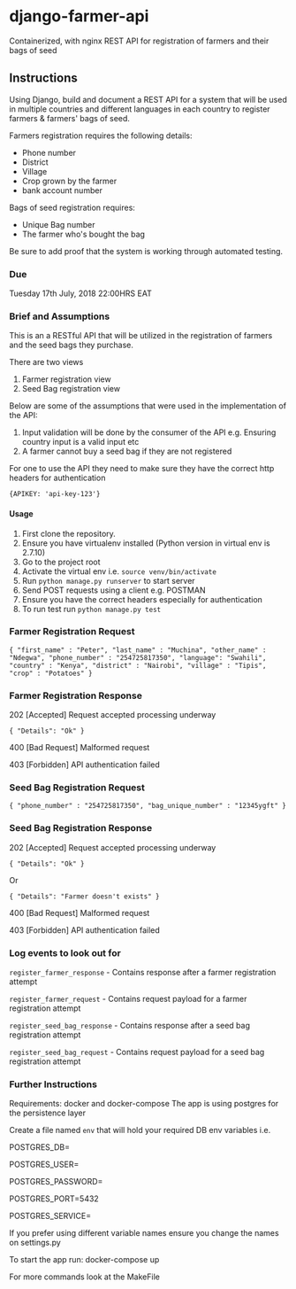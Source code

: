 # django-farmer-api

Containerized, with nginx REST API for registration of farmers and their bags of seed


## Instructions

Using Django, build and document a REST API for a system that will be used in multiple countries and different languages in each country to  register farmers & farmers' bags of seed. 

Farmers registration requires the following details:
 - Phone number
 - District
 - Village 
 - Crop grown by the farmer 
 - bank account number 

Bags of seed registration requires:
 - Unique Bag number 
 - The farmer who's bought the bag 
 
 Be sure to add proof that the system is working through automated testing.  


### Due
Tuesday 17th July, 2018 22:00HRS EAT

### Brief and Assumptions
This is an a RESTful API that will be utilized in the registration of farmers and the seed bags they purchase.

There are two views
1. Farmer registration view
2. Seed Bag registration view

Below are some of the assumptions that were used in the implementation of the API:
1. Input validation will be done by the consumer of the API e.g. Ensuring country input is a valid input etc
2. A farmer cannot buy a seed bag if they are not registered

For one to use the API they need to make sure they have the correct http headers for authentication

`{APIKEY: 'api-key-123'}`

#### Usage
1. First clone the repository.
2. Ensure you have virtualenv installed (Python version in virtual env is 2.7.10)
3. Go to the project root
4. Activate the virtual env i.e. `source venv/bin/activate`
5. Run `python manage.py runserver` to start server
6. Send POST requests using a client e.g. POSTMAN
7. Ensure you have the correct headers especially for authentication
8. To run test run `python manage.py test`

### Farmer Registration Request

`{
    "first_name" : "Peter",
    "last_name" : "Muchina",
    "other_name" : "Ndegwa",
    "phone_number" : "254725817350",
    "language": "Swahili",
    "country" : "Kenya",
    "district" : "Nairobi",
    "village" : "Tipis",
    "crop" : "Potatoes"
}`

### Farmer Registration Response
202 [Accepted]  Request accepted processing underway

`{
    "Details": "Ok"
}`

400 [Bad Request] Malformed request

403 [Forbidden] API authentication failed

### Seed Bag Registration Request

`{
    "phone_number" : "254725817350",
    "bag_unique_number" : "12345ygft"
}`

### Seed Bag Registration Response
202 [Accepted]  Request accepted processing underway

`{
    "Details": "Ok"
}`

Or

`{
    "Details": "Farmer doesn't exists"
}`

400 [Bad Request] Malformed request

403 [Forbidden] API authentication failed


### Log events to look out for

`register_farmer_response` - Contains response after a farmer registration attempt

`register_farmer_request` - Contains request payload for a farmer registration attempt

`register_seed_bag_response` - Contains response after a seed bag registration attempt

`register_seed_bag_request` - Contains request payload for a seed bag registration attempt


### Further Instructions
Requirements: docker and docker-compose
The app is using postgres for the persistence layer

Create a file named `env` that will hold your required DB env variables i.e.

POSTGRES_DB=

POSTGRES_USER=

POSTGRES_PASSWORD=

POSTGRES_PORT=5432

POSTGRES_SERVICE=

If you prefer using different variable names ensure you change the names on settings.py


To start the app run: docker-compose up

For more commands look at the MakeFile